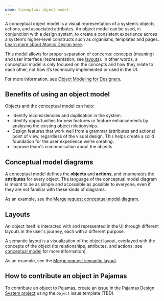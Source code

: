 ```yaml
---
name: Conceptual object model
---
```


A conceptual object model is a visual representation of a system’s objects, actions, and associated attributes. An object model can be used, in conjunction with a design system, to create a consistent experience across a system’s higher-level constructs such as organisms, templates and pages. [Learn more about Atomic Design here](https://bradfrost.com/blog/post/atomic-web-design/).

This model allows for proper separation of concerns: concepts (meaning) and user interface (representation; see [layouts](#layouts)).
In other words, a conceptual model is only focused on the concepts and how they relate to each other, not how it’s technically implemented or used in the UI.

For more information, see [Object Modeling for Designers](https://medium.com/@hpadkisson/object-modeling-for-designers-an-introduction-7871bdcf8baf).

## Benefits of using an object model

Objects and the conceptual model can help:

* Identify inconsistencies and duplication in the system.
* Identify opportunities for new features or feature enhancements by analysing the existing object relationships.
* Design features that work well from a grammar (attributes and actions) point of view, regardless of the visual design. This helps create a solid foundation for the user experience we're creating.
* Improve team's communication about the objects.

## Conceptual model diagrams

A conceptual model defines the **objects** and **actions**, and enumerates the **attributes** for every object.
The language of the conceptual model diagram is meant to be as simple and accessible as possible to everyone, even if they are not familiar with these kinds of diagrams. 

As an example, see the [Merge request conceptual model diagram](/objects/merge-request#conceptual-model).

## Layouts

An object itself is interacted with and represented in the UI through different layouts in the user's journey, each with a different purpose. 

A semantic layout is a visualization of the object layout, overlayed with the concepts of the object (its relationships, attributes, and actions; see [conceptual model](#conceptual-model-diagrams) for more information).

As an example, see the [Merge request semantic layout](/objects/merge-request#layouts).

## How to contribute an object in Pajamas

To contribute an object to Pajamas, create an issue in the [Pajamas Design System project](https://gitlab.com/gitlab-org/gitlab-services/design.gitlab.com) using the `Object` issue template (TBD).
